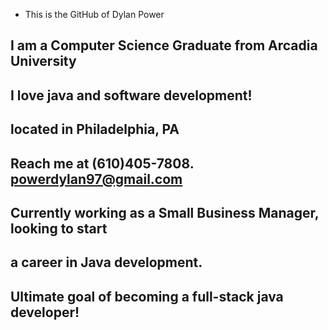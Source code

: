 * This is the GitHub of Dylan Power
## I am a Computer Science Graduate from Arcadia University
## I love java and software development!
## located in Philadelphia, PA
## Reach me at (610)405-7808. powerdylan97@gmail.com
## Currently working as a Small Business Manager, looking to start
## a career in Java development.
## Ultimate goal of becoming a full-stack java developer!

<!---
powerdylan97/powerdylan97 is a ✨ special ✨ repository because its `README.md` (this file) appears on your GitHub profile.
You can click the Preview link to take a look at your changes.
--->
